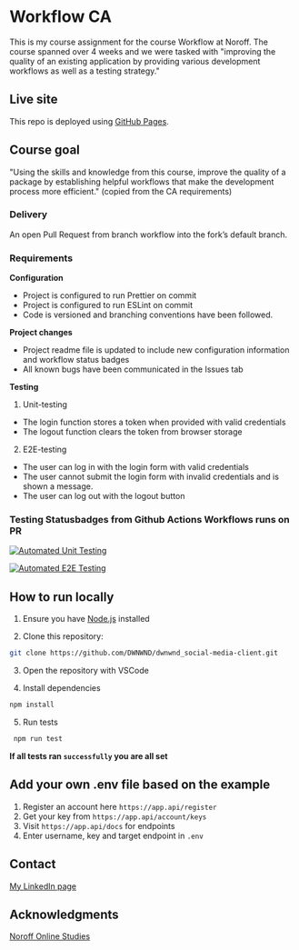 # Workflow CA

This is my course assignment for the course Workflow at Noroff. The course spanned over 4 weeks and we were tasked with "improving the quality of an existing application by providing various development workflows as well as a testing strategy."

## Live site

This repo is deployed using [GitHub Pages](https://dwnwnd.github.io/dwnwnd_social-media-client/).

## Course goal

"Using the skills and knowledge from this course, improve the quality of a package by establishing helpful workflows that make the development process more efficient." (copied from the CA requirements)

### Delivery

An open Pull Request from branch workflow into the fork’s default branch.

### Requirements

**Configuration**

- Project is configured to run Prettier on commit
- Project is configured to run ESLint on commit
- Code is versioned and branching conventions have been followed.

**Project changes**

- Project readme file is updated to include new configuration information and workflow status badges
- All known bugs have been communicated in the Issues tab

**Testing**

1. Unit-testing

- The login function stores a token when provided with valid credentials
- The logout function clears the token from browser storage

2. E2E-testing

- The user can log in with the login form with valid credentials
- The user cannot submit the login form with invalid credentials and is shown a message.
- The user can log out with the logout button

### Testing Statusbadges from Github Actions Workflows runs on PR

[![Automated Unit Testing](https://github.com/DWNWND/dwnwnd_social-media-client/actions/workflows/unit-test.yml/badge.svg?branch=master)](https://github.com/DWNWND/dwnwnd_social-media-client/actions/workflows/unit-test.yml)

[![Automated E2E Testing](https://github.com/DWNWND/dwnwnd_social-media-client/actions/workflows/e2e-test.yml/badge.svg)](https://github.com/DWNWND/dwnwnd_social-media-client/actions/workflows/e2e-test.yml)

## How to run locally

1. Ensure you have [Node.js](https://nodejs.org/) installed

2. Clone this repository:

```bash
git clone https://github.com/DWNWND/dwnwnd_social-media-client.git
```

3. Open the repository with VSCode

4. Install dependencies

```bash
npm install
```

5. Run tests

```bash
 npm run test
```

**If all tests ran `successfully` you are all set**

## Add your own .env file based on the example

1. Register an account here `https://app.api/register`
2. Get your key from `https://app.api/account/keys`
3. Visit `https://app.api/docs` for endpoints
4. Enter username, key and target endpoint in `.env`

## Contact

[My LinkedIn page](https://www.linkedin.com/in/thea-oland-b38175139/)

## Acknowledgments

[Noroff Online Studies](https://www.noroff.no)
